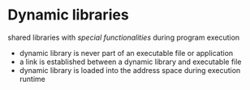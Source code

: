 # Dynamic libraries

shared libraries with _special functionalities_ during program execution

* dynamic library is never part of an executable file or application
* a link is established between a dynamic library and executable file
* dynamic library is loaded into the address space during execution runtime
